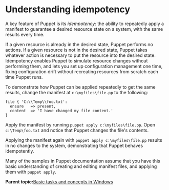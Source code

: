 # Understanding idempotency

A key feature of Puppet is its *idempotency*: the ability to repeatedly apply a manifest to guarantee a desired resource state on a system, with the same results every time.

If a given resource is already in the desired state, Puppet performs no actions. If a given resource is not in the desired state, Puppet takes whatever action is necessary to put the resource into the desired state. Idempotency enables Puppet to simulate resource changes without performing them, and lets you set up configuration management one time, fixing configuration drift without recreating resources from scratch each time Puppet runs.

To demonstrate how Puppet can be applied repeatedly to get the same results, change the manifest at `c:\myfiles\file.pp` to the following:

```
file { 'C:\\Temp\\foo.txt':
  ensure   => present,
  content  => 'I have changed my file content.'
}
```

Apply the manifest by running `puppet apply c:\myfiles\file.pp`. Open `c:\Temp\foo.txt` and notice that Puppet changes the file's contents.

Applying the manifest again with `puppet apply c:\myfiles\file.pp` results in no changes to the system, demonstrating that Puppet behaves idempotently.

Many of the samples in Puppet documentation assume that you have this basic understanding of creating and editing manifest files, and applying them with `puppet apply`.

**Parent topic:**[Basic tasks and concepts in Windows](basic_tasks_and_concepts_in_windows.md)

